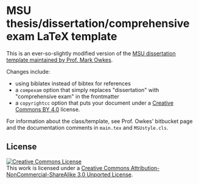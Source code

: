 # MSU thesis/dissertation/comprehensive exam LaTeX template

This is an ever-so-slightly modified version of the [MSU dissertation template maintained by Prof. Mark Owkes](https://bitbucket.org/markowkes/msu-latex/wiki/Home).

Changes include:
- using biblatex instead of bibtex for references
- a `compexam` option that simply replaces "dissertation" with "comprehensive exam" in the frontmatter
- a `copyrightcc` option that puts your document under a [Creative Commons BY 4.0](https://creativecommons.org/licenses/by/4.0/) license.

For information about the class/template, see Prof. Owkes' bitbucket page and the documentation comments in `main.tex` and `MSUstyle.cls`.

## License

<a rel="license" href="http://creativecommons.org/licenses/by-nc-sa/3.0/"><img alt="Creative Commons License" style="border-width:0" src="https://i.creativecommons.org/l/by-nc-sa/3.0/88x31.png" /></a><br />This work is licensed under a <a rel="license" href="http://creativecommons.org/licenses/by-nc-sa/3.0/">Creative Commons Attribution-NonCommercial-ShareAlike 3.0 Unported License</a>.